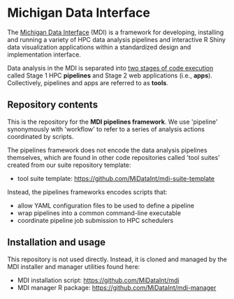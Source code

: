 # Michigan Data Interface

The [Michigan Data Interface](https://midataint.github.io/) (MDI) 
is a framework for developing, installing and running a variety of 
HPC data analysis pipelines and interactive R Shiny data visualization 
applications within a standardized design and implementation interface.

Data analysis in the MDI is separated into 
[two stages of code execution](https://midataint.github.io/docs/analysis-flow/) 
called Stage 1 HPC **pipelines** and Stage 2 web applications (i.e., **apps**).
Collectively, pipelines and apps are referred to as **tools**.

## Repository contents

This is the repository for the **MDI pipelines framework**. 
We use 'pipeline' synonymously with 'workflow' to 
refer to a series of analysis actions coordinated by scripts.

The pipelines framework does not encode the data analysis pipelines themselves, 
which are found in other code repositories called 'tool suites'
created from our suite repository template:

- tool suite template: <https://github.com/MiDataInt/mdi-suite-template>

Instead, the pipelines frameworks encodes scripts that:

- allow YAML configuration files to be used to define a pipeline
- wrap pipelines into a common command-line executable 
- coordinate pipeline job submission to HPC schedulers

## Installation and usage

This repository is not used directly. Instead, it is cloned
and managed by the MDI installer and manager utilities found here:

- MDI installation script: <https://github.com/MiDataInt/mdi>
- MDI manager R package: <https://github.com/MiDataInt/mdi-manager>
